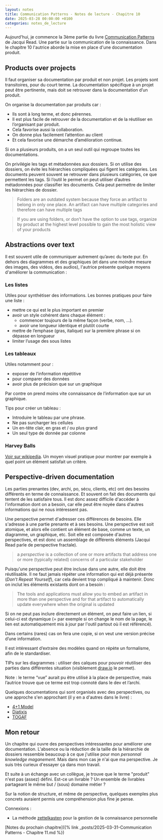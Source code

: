 ```yaml
---
layout: notes
title: Communication Patterns - Notes de lecture - Chapitre 10
date: 2025-03-28 00:00:00 +0100
categories: notes_de_lecture
---
```

Aujourd'hui, je commence la 3ème partie du livre [Communication Patterns](https://communicationpatternsbook.com/) de Jacqui Read. 
Une partie sur la communication de la connaissance. 
Dans le chapitre 10 l'autrice aborde la mise en place d'une documentation produit. 

## Products over projects
Il faut organiser sa documentation par produit et non projet. 
Les projets sont transitoires, pour du court terme. 
La documentation spécifique à un projet peut être pertinente, mais doit se retrouver dans la documentation d’un produit. 

On organise la documentation par produits car : 
* Ils sont à long terme, et donc pérennes.  
* Il est plus facile de retrouver de la documentation et de la réutiliser en l’organisant par produit. 
* Cela favorise aussi la collaboration. 
* On donne plus facilement l’attention au client 
* Et cela favorise une démarche d’amélioration continue. 

Si on a plusieurs produits, on a un seul outil qui regroupe toutes les documentations. 

On privilégie les tags et métadonnées aux dossiers. 
Si on utilise des dossiers, on évite les hiérarchies compliquées qui figent les catégories. 
Les documents peuvent souvent se retrouver dans plusieurs catégories, ce que permettent les tags. 
Si l’outil le permet on peut utiliser d’autres métadonnées pour classifier les documents. 
Cela peut permettre de limiter les hiérarchies de dossier. 

> Folders are an outdated system because they force an artifact to belong in only one place. An artifact can have multiple categories and therefore can have multiple tags 

> If you are using folders, or don’t have the option to use tags, organize by product at the highest level possible to gain the most holistic view of your products

## Abstractions over text
Il est souvent utile de communiquer autrement qu’avec du texte pur. 
En dehors des diagrammes et des graphiques (et dans une moindre mesure des images, des vidéos, des audios), l'autrice présente quelque moyens d'améliorer la communication : 

### Les listes
Utiles pour synthétiser des informations. 
Les bonnes pratiques pour faire une liste : 
- mettre ce qui est le plus important en premier
- avoir un style cohérent dans chaque élément :
    - commencer toujours de la même façon (verbe, nom, …).
    - avoir une longueur identique et plutôt courte
- mettre de l’emphase (gras, italique) sur la première phrase si on dépasse en longueur
- limiter l’usage des sous listes

### Les tableaux
Utiles notamment pour : 
- exposer de l’information répétitive
- pour comparer des données
- avoir plus de précision que sur un graphique

Par contre on prend moins vite connaissance de l’information que sur un graphique. 

Tips pour créer un tableau : 
- Introduire le tableau par une phrase.
- Ne pas surcharger les cellules
- Un en-tête clair, en gras et / ou plus grand
- Un seul type de donnée par colonne

### Harvey Balls
[Voir sur wikipedia](https://en.wikipedia.org/wiki/Harvey_balls). 
Un moyen visuel pratique pour montrer par exemple à quel point un élément satisfait un critère. 

## Perspective-driven documentation
Les parties prenantes (dev, archi, po, sécu, clients, etc) ont des besoins différents en terme de connaissance. 
Et souvent on fait des documents qui tentent de les satisfaire tous. 
Il est donc assez difficile d'accéder à l'information dont on a besoin, car elle peut être noyée dans d'autres informations qui ne nous intéressent pas. 

Une perspective permet d'adresser ces différences de besoins. 
Elle s'adresse à une partie prenante et à ses besoins. 
Une perspective est soit atomique, et alors elle contient un élément de base, comme un texte, un diagramme, un graphique, etc. 
Soit elle est composée d'autres perspectives, et est donc un assemblage de différents éléments (Jacqui Read parle de perspective fractale). 

> a *perspective* is a collection of one or more artifacts that address one or more (typically related) concerns of a particular stakeholder

Puisqu'une perspective peut être incluse dans une autre, elle doit être réutilisable. 
Il ne faut jamais répéter une information qui est déjà présente (_Don’t Repeat Yourself_), car cela devient trop compliqué à maintenir. 
Donc on inclut les éléments existants dont on a besoin :

> The tools and applications must allow you to embed an artifact in more than one perspective and for that artifact to automatically update everywhere when the original is updated 

Si on ne peut pas inclure directement un élément, on peut faire un lien, si celui-ci est dynamique (= par exemple si on change le nom de la page, le lien est automatiquement mis à jour par l'outil partout où il est référencé). 

Dans certains (rares) cas on fera une copie, si on veut une version précise d’une information. 

Il est intéressant d’extraire des modèles quand on répète un formalisme, afin de le standardiser. 

TIPs sur les diagrammes : utiliser des calques pour pouvoir réutiliser des parties dans différentes situation (visiblement [draw.io](http://draw.io) le permet). 

Note : le terme “vue” aurait pu être utilisé à la place de perspective, mais l’autrice trouve que ce terme est trop connoté dans le dev et l’archi. 

Quelques documentations qui sont organisés avec des perspectives, ou une approche s'en approchant (il y en a d'autres dans le livre) : 
* [4+1 Model](https://en.wikipedia.org/wiki/4%2B1_architectural_view_model)
* [Diatixis](https://diataxis.fr/) 
* [TOGAF](https://www.opengroup.org/togaf/series-guides)

## Mon retour
Un chapitre qui ouvre des perspectives intéressantes pour améliorer une documentation. 
L'absence ou la réduction de la taille de la hiérarchie de dossiers ressemble beaucoup à ce que j'utilise pour mon _personnal knowledge maganement_. 
Mais dans mon cas je n'ai que ma perspective. 
Je suis très curieux d'essayer ça dans mon travail. 

Et suite à un échange avec un collègue, je trouve que le terme "produit" n'est pas (assez) défini. 
Est-ce un livrable ? 
Un ensemble de livrables partageant le même but / (sous) domaine métier ? 

Sur la notion de structure, et même de perspective, quelques exemples plus concrets auraient permis une compréhension plus fine je pense. 

Connexions : 
* La méthode [zettelkasten](https://fr.wikipedia.org/wiki/Zettelkasten) pour la gestion de la connaissance personnelle

[Notes du prochain chapitre]({% link _posts/2025-03-31-Communication Patterns - Chapitre 11.md %})